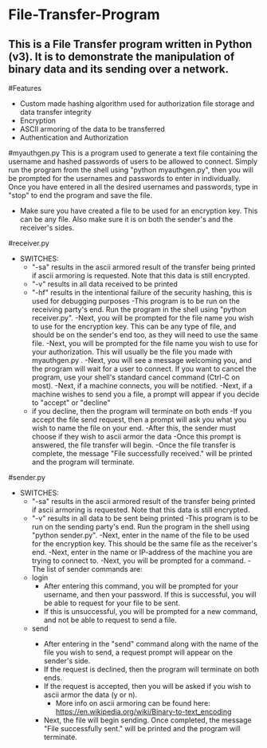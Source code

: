 # File-Transfer-Program
This is a File Transfer program written in Python (v3). It is to demonstrate the manipulation of binary data and its sending over a network. 
---------------------------------------------------------------------------------------------------------------------------------------
#Features
- Custom made hashing algorithm used for authorization file storage and data transfer integrity
- Encryption
- ASCII armoring of the data to be transferred
- Authentication and Authorization

#myauthgen.py
This is a program used to generate a text file containing the username and hashed passwords of users to be allowed to connect.
Simply run the program from the shell using "python myauthgen.py", then you will be prompted for the usernames and passwords to enter in individually.
Once you have entered in all the desired usernames and passwords, type in "stop" to end the program and save the file.

- Make sure you have created a file to be used for an encryption key. This can be any file. Also make sure it is on both the sender's and the receiver's sides.

#receiver.py
- SWITCHES:
  - "-sa" results in the ascii armored result of the transfer being printed if ascii armoring is requested. Note that this data is still encrypted.
  - "-v" results in all data received to be printed
  - "-hf" results in the intentional failure of the security hashing, this is used for debugging purposes
-This program is to be run on the receiving party's end. Run the program in the shell using "python receiver.py".
-Next, you will be prompted for the file name you wish to use for the encryption key. This can be any type of file, and should be on the sender's end too, as they will need to use the same file.
-Next, you will be prompted for the file name you wish to use for your authorization. This will usually be the file you made with myauthgen.py .
-Next, you will see a message welcoming you, and the program will wait for a user to connect. If you want to cancel the program, use your shell's standard cancel command (Ctrl-C on most).
-Next, if a machine connects, you will be notified.
-Next, if a machine wishes to send you a file, a prompt will appear if you decide to "accept" or "decline"
  - if you decline, then the program will terminate on both ends
-If you accept the file send request, then a prompt will ask you what you wish to name the file on your end.
-After this, the sender must choose if they wish to ascii armor the data
-Once this prompt is answered, the file transfer will begin.
-Once the file transfer is complete, the message "File successfully received." will be printed and the program will terminate.


#sender.py
- SWITCHES:
  - "-sa" results in the ascii armored result of the transfer being printed if ascii armoring is requested. Note that this data is still encrypted.
  - "-v"  results in all data to be sent being printed
-This program is to be run on the sending party's end. Run the program in the shell using "python sender.py".
-Next, enter in the name of the file to be used for the encryption key. This should be the same file as the receiver's end.
-Next, enter in the name or IP-address of the machine you are trying to connect to. 
-Next, you will be prompted for a command.
-The list of sender commands are:
  - login
    - After entering this command, you will be prompted for your username, and then your password.
      If this is successful, you will be able to request for your file to be sent. 
    - If this is unsuccessful, you will be prompted for a new command, and not be able to request to send a file.
  - send <filename>
    - After entering in the "send" command along with the name of the file you wish to send, a request prompt will appear on the sender's side.
    - If the request is declined, then the program will terminate on both ends.
    - If the request is accepted, then you will be asked if you wish to ascii armor the data (y or n). 
      - More info on ascii armoring can be found here: https://en.wikipedia.org/wiki/Binary-to-text_encoding
    - Next, the file will begin sending. Once completed, the message "File successfully sent." will be printed and the program will terminate.
